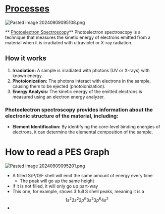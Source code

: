 # [Processes](./../processes/)
![Pasted image 20240909095108.png](./../pasted-image-20240909095108.png/)

** [Photoelectron Spectroscopy](./../photoelectron-spectroscopy/)**
Photoelectron spectroscopy is a technique that measures the kinetic energy of electrons emitted from a material when it is irradiated with ultraviolet or X-ray radiation.
## How it works
1. **Irradiation:** A sample is irradiated with photons (UV or X-rays) with known energy.
2. **Photoionization:** The photons interact with electrons in the sample, causing them to be ejected (photoionization).
3. **Energy Analysis:** The kinetic energy of the emitted electrons is measured using an electron energy analyzer.
### Photoelectron spectroscopy provides information about the electronic structure of the material, including:
* **Element Identification:** By identifying the core-level binding energies of electrons, it can determine the elemental composition of the sample.

# How to read a PES Graph
![Pasted image 20240909095201.png](./../pasted-image-20240909095201.png/)
- A filled S/P/D/F shell will emit the same amount of energy every time
	- The peak will go up the same height
- If it is not filled, it will only go up part-way
- This one, for example, shows 3 full S shell peaks, meaning it is a $$1s^2 2s^2 2p^6 3s^2 3p^6 4s^2$$
- 